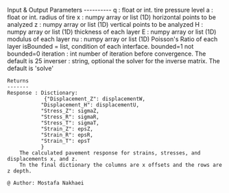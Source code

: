    Input & Output Parameters
    ----------
    q : float or int.
        tire pressure level
    a : float or int.
        radius of tire
    x : numpy array or list (1D)
        horizontal points to be analyzed
    z : numpy array or list (1D)
        vertical points to be analyzed
    H : numpy array or list (1D)
        thickness of each layer
    E : numpy array or list (1D)
        modulus of each layer
    nu : numpy array or list (1D)
        Poisson's Ratio of each layer
    isBounded = list,
        condition of each interface. bounded=1  not bounded=0
    iteration : int
        number of iteration before convergence. The default is 25
    inverser : string, optional
        the solver for the inverse matrix. The default is 'solve'

    Returns
    -------
    Response : Disctionary:
                {"Displacement_Z": displacementW, 
               "Displacement_H": displacementU,
               "Stress_Z": sigmaZ,
               "Stress_R": sigmaR,
               "Stress_T": sigmaT,
               "Strain_Z": epsZ,
               "Strain_R": epsR,
               "Strain_T": epsT
               }
        The calculated pavement response for strains, stresses, and displacements x, and z.
        Tn the final dictionary the columns are x offsets and the rows are z depth.
        
    @ Author: Mostafa Nakhaei    
